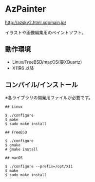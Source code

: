 # AzPainter

http://azsky2.html.xdomain.jp/

イラストや画像編集用のペイントソフト。

## 動作環境

- Linux/FreeBSD/macOS(要XQuartz)
- X11R6 以降

## コンパイル/インストール

※各ライブラリの開発用ファイルが必要です。

~~~
## Linux

$ ./configure
$ make
$ sudo make install

## FreeBSD

$ ./configure
$ gmake
# gmake install

## macOS

$ ./configure --prefix=/opt/X11
$ make
$ sudo make install
~~~
